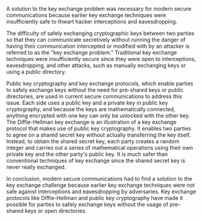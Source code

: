 A solution to the key exchange problem was necessary for modern secure communications because earlier key exchange techniques were insufficiently safe to thwart hacker interceptions and eavesdropping.

The difficulty of safely exchanging cryptographic keys between two parties so that they can communicate secretively without running the danger of having their communication intercepted or modified with by an attacker is referred to as the "key exchange problem." Traditional key exchange techniques were insufficiently secure since they were open to interceptions, eavesdropping, and other attacks, such as manually exchanging keys or using a public directory.

Public key cryptography and key exchange protocols, which enable parties to safely exchange keys without the need for pre-shared keys or public directories, are used in current secure communications to address this issue. Each side uses a public key and a private key in public key cryptography, and because the keys are mathematically connected, anything encrypted with one key can only be unlocked with the other key.
The Diffie-Hellman key exchange is an illustration of a key exchange protocol that makes use of public key cryptography. It enables two parties to agree on a shared secret key without actually transferring the key itself. Instead, to obtain the shared secret key, each party creates a random integer and carries out a series of mathematical operations using their own private key and the other party's public key. It is much safer than conventional techniques of key exchange since the shared secret key is never really exchanged.

In conclusion, modern secure communications had to find a solution to the key exchange challenge because earlier key exchange techniques were not safe against interceptions and eavesdropping by adversaries. Key exchange protocols like Diffie-Hellman and public key cryptography have made it possible for parties to safely exchange keys without the usage of pre-shared keys or open directories.

